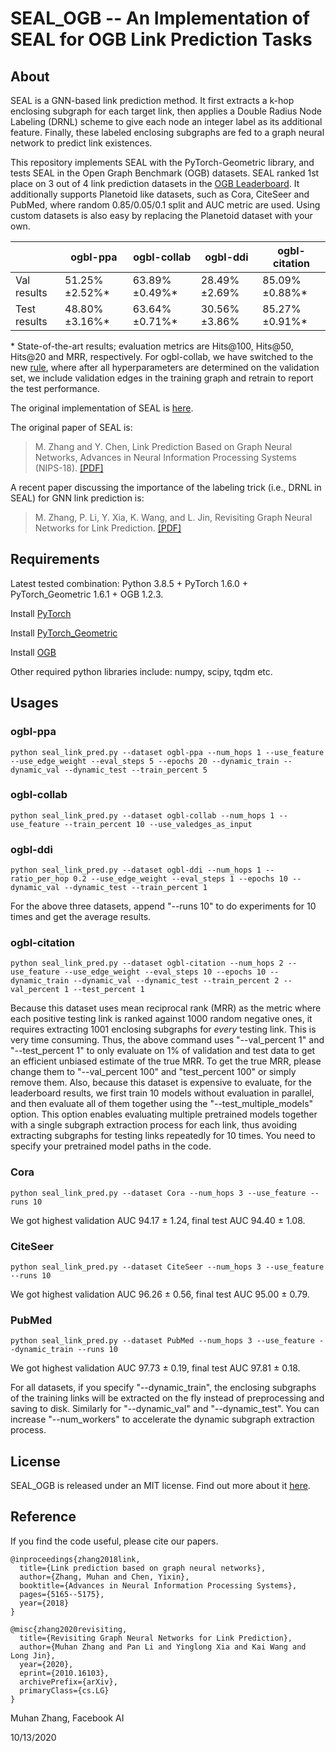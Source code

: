 SEAL\_OGB -- An Implementation of SEAL for OGB Link Prediction Tasks
===============================================================================

About
-----
SEAL is a GNN-based link prediction method. It first extracts a k-hop enclosing subgraph for each target link, then applies a Double Radius Node Labeling (DRNL) scheme to give each node an integer label as its additional feature. Finally, these labeled enclosing subgraphs are fed to a graph neural network to predict link existences.

This repository implements SEAL with the PyTorch-Geometric library, and tests SEAL in the Open Graph Benchmark (OGB) datasets. SEAL ranked 1st place on 3 out of 4 link prediction datasets in the [OGB Leaderboard](https://ogb.stanford.edu/docs/leader_linkprop/). It additionally supports Planetoid like datasets, such as Cora, CiteSeer and PubMed, where random 0.85/0.05/0.1 split and AUC metric are used. Using custom datasets is also easy by replacing the Planetoid dataset with your own.

|              | ogbl-ppa | ogbl-collab | ogbl-ddi | ogbl-citation |
|--------------|---------------------|-----------------------|--------------------|---------------------|
| Val results |  51.25%&plusmn;2.52%* |    63.89%&plusmn;0.49%* | 28.49%&plusmn;2.69% |   85.09%&plusmn;0.88%* |
| Test results |  48.80%&plusmn;3.16%* |    63.64%&plusmn;0.71%* | 30.56%&plusmn;3.86% |   85.27%&plusmn;0.91%* |

\* State-of-the-art results; evaluation metrics are Hits@100, Hits@50, Hits@20 and MRR, respectively. For ogbl-collab, we have switched to the new [rule](https://ogb.stanford.edu/docs/leader_rules/), where after all hyperparameters are determined on the validation set, we include validation edges in the training graph and retrain to report the test performance.

The original implementation of SEAL is [here](https://github.com/muhanzhang/SEAL).

The original paper of SEAL is:
> M. Zhang and Y. Chen, Link Prediction Based on Graph Neural Networks, Advances in Neural Information Processing Systems (NIPS-18). [\[PDF\]](https://arxiv.org/pdf/1802.09691.pdf)

A recent paper discussing the importance of the labeling trick (i.e., DRNL in SEAL) for GNN link prediction is:
> M. Zhang, P. Li, Y. Xia, K. Wang, and L. Jin, Revisiting Graph Neural Networks for Link Prediction. [\[PDF\]](https://arxiv.org/pdf/2010.16103.pdf)

Requirements
------------

Latest tested combination: Python 3.8.5 + PyTorch 1.6.0 + PyTorch_Geometric 1.6.1 + OGB 1.2.3.

Install [PyTorch](https://pytorch.org/)

Install [PyTorch_Geometric](https://rusty1s.github.io/pytorch_geometric/build/html/notes/installation.html)

Install [OGB](https://ogb.stanford.edu/docs/home/)

Other required python libraries include: numpy, scipy, tqdm etc.

Usages
------

### ogbl-ppa

    python seal_link_pred.py --dataset ogbl-ppa --num_hops 1 --use_feature --use_edge_weight --eval_steps 5 --epochs 20 --dynamic_train --dynamic_val --dynamic_test --train_percent 5 

### ogbl-collab

    python seal_link_pred.py --dataset ogbl-collab --num_hops 1 --use_feature --train_percent 10 --use_valedges_as_input

### ogbl-ddi

    python seal_link_pred.py --dataset ogbl-ddi --num_hops 1 --ratio_per_hop 0.2 --use_edge_weight --eval_steps 1 --epochs 10 --dynamic_val --dynamic_test --train_percent 1 

For the above three datasets, append "--runs 10" to do experiments for 10 times and get the average results.

### ogbl-citation

    python seal_link_pred.py --dataset ogbl-citation --num_hops 2 --use_feature --use_edge_weight --eval_steps 10 --epochs 10 --dynamic_train --dynamic_val --dynamic_test --train_percent 2 --val_percent 1 --test_percent 1 

Because this dataset uses mean reciprocal rank (MRR) as the metric where each positive testing link is ranked against 1000 random negative ones, it requires extracting 1001 enclosing subgraphs for *every* testing link. This is very time consuming. Thus, the above command uses "--val_percent 1" and "--test_percent 1" to only evaluate on 1% of validation and test data to get an efficient unbiased estimate of the true MRR. To get the true MRR, please change them to "--val_percent 100" and "test_percent 100" or simply remove them. Also, because this dataset is expensive to evaluate, for the leaderboard results, we first train 10 models without evaluation in parallel, and then evaluate all of them together using the "--test_multiple_models" option. This option enables evaluating multiple pretrained models together with a single subgraph extraction process for each link, thus avoiding extracting subgraphs for testing links repeatedly for 10 times. You need to specify your pretrained model paths in the code. 

### Cora

    python seal_link_pred.py --dataset Cora --num_hops 3 --use_feature --runs 10

We got highest validation AUC 94.17 ± 1.24, final test AUC 94.40 ± 1.08.

### CiteSeer

    python seal_link_pred.py --dataset CiteSeer --num_hops 3 --use_feature --runs 10

We got highest validation AUC 96.26 ± 0.56, final test AUC 95.00 ± 0.79.

### PubMed

    python seal_link_pred.py --dataset PubMed --num_hops 3 --use_feature --dynamic_train --runs 10

We got highest validation AUC 97.73 ± 0.19, final test AUC 97.81 ± 0.18.

For all datasets, if you specify "--dynamic_train", the enclosing subgraphs of the training links will be extracted on the fly instead of preprocessing and saving to disk. Similarly for "--dynamic_val" and "--dynamic_test". You can increase "--num_workers" to accelerate the dynamic subgraph extraction process.

License
-------

SEAL\_OGB is released under an MIT license. Find out more about it [here](https://github.com/facebookresearch/SEAL_OGB/blob/master/LICENSE).

Reference
---------

If you find the code useful, please cite our papers.

    @inproceedings{zhang2018link,
      title={Link prediction based on graph neural networks},
      author={Zhang, Muhan and Chen, Yixin},
      booktitle={Advances in Neural Information Processing Systems},
      pages={5165--5175},
      year={2018}
    }

    @misc{zhang2020revisiting,
      title={Revisiting Graph Neural Networks for Link Prediction},
      author={Muhan Zhang and Pan Li and Yinglong Xia and Kai Wang and Long Jin},
      year={2020},
      eprint={2010.16103},
      archivePrefix={arXiv},
      primaryClass={cs.LG}
    }

Muhan Zhang, Facebook AI

10/13/2020
